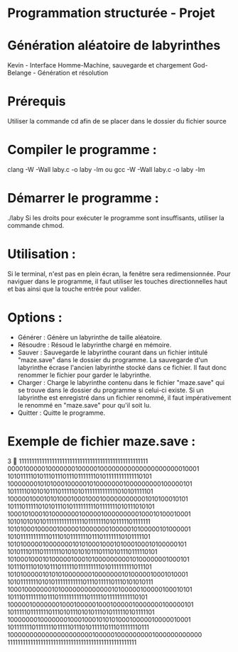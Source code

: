 # Programmation structurée - Projet

Génération aléatoire de labyrinthes
=========================
Kevin           -  Interface Homme-Machine, sauvegarde et chargement
God-Belange     -  Génération et résolution


Prérequis
=========================
Utiliser la commande cd afin de se placer dans le dossier du fichier source


Compiler le programme :
=========================
clang -W -Wall laby.c -o laby -lm
ou
gcc -W -Wall laby.c -o laby -lm


Démarrer le programme :
=========================
./laby
Si les droits pour exécuter le programme sont insuffisants, utiliser la commande chmod.


Utilisation :
=========================
Si le terminal, n'est pas en plein écran, la fenêtre sera redimensionnée.
Pour naviguer dans le programme, il faut utiliser les touches directionnelles haut et bas ainsi que la touche entrée pour valider.


Options :
=========================
- Générer :
Génère un labyrinthe de taille aléatoire.
- Résoudre :
Résoud le labyrinthe chargé en mémoire.
- Sauver :
Sauvegarde le labyrinthe courant dans un fichier intitulé "maze.save" dans le dossier du programme.
La sauvegarde d'un labyrinthe écrase l'ancien labyrinthe stocké dans ce fichier.
Il faut donc renommer le fichier pour garder le labyrinthe.
- Charger :
Charge le labyrinthe contenu dans le fichier "maze.save" qui se trouve dans le dossier du programme si celui-ci existe.
Si un labyrinthe est enregistré dans un fichier renommé, il faut impérativement le renommé en "maze.save" pour qu'il soit lu.
- Quitter :
Quitte le programme.


Exemple de fichier maze.save :
=========================
3

111111111111111111111111111111111111111111111111111
000010000010000000100000100000000000000000000010001
101011111010111011101110111111101011111111111110101
100000001010100010000010100000001000000000100000101
101111101010101110111110101111111111111010101111101
100000100010101000100010001000000000001010100010101
101110111110101011101011111111101111111010111010101
100010100010100000001000001000000000100010100010001
101010101010111111111111111011111110101111101111111
101010001000001000001000000010000010100000101000001
101011111111111011101011111110111011111110101111101
101010000010000000101010001000101000100010100000101
101011101110111111101010101011101110101110111110101
101000100010100000100010100000000010100000001000101
101110111010101110111110111111111010111111111011101
101010000010101010000000100000001010000010001010001
101011111110101011111111111011101111101110101010111
100010000000101000000000000010100000100000100010101
101110111111101110111111111110111110111111111110101
100000100000001000100000100010000010000000100000101
101111101111111011101011101010111010111110101111101
100000001000000010001000101010100010000010000010001
101111111011111110111110111010111110111011111110111
100000000000000000000010000010000000001000000000000
111111111111111111111111111111111111111111111111111